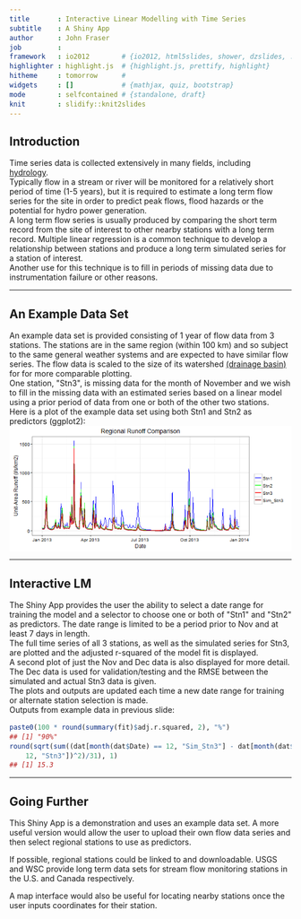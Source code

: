 ```yaml
---
title       : Interactive Linear Modelling with Time Series
subtitle    : A Shiny App
author      : John Fraser
job         : 
framework   : io2012        # {io2012, html5slides, shower, dzslides, ...}
highlighter : highlight.js  # {highlight.js, prettify, highlight}
hitheme     : tomorrow      # 
widgets     : []            # {mathjax, quiz, bootstrap}
mode        : selfcontained # {standalone, draft}
knit        : slidify::knit2slides
---
```


## Introduction

Time series data is collected extensively in many fields, including [hydrology](https://en.wikipedia.org/wiki/Hydrology).  
Typically flow in a stream or river will be monitored for a relatively short period of time (1-5 years), but it is required to estimate a long term flow series for the site in order to predict peak flows, flood hazards or the potential for hydro power generation.  
A long term flow series is usually produced by comparing the short term record from the site of interest to other nearby stations with a long term record. Multiple linear regression is a common technique to develop a relationship between stations and produce a long term simulated series for a station of interest.  
Another use for this technique is to fill in periods of missing data due to instrumentation failure or other reasons.

---

## An Example Data Set

An example data set is provided consisting of 1 year of flow data from 3 stations. The stations are in the same region (within 100 km) and so subject to the same general weather systems and are expected to have similar flow series. The flow data is scaled to the size of its watershed [(drainage basin)](https://en.wikipedia.org/wiki/Drainage_basin) for for more comparable plotting.  
One station, "Stn3", is missing data for the month of November and we wish to fill in the missing data with an estimated series based on a linear model using a prior period of data from one or both of the other two stations.  
Here is a plot of the example data set using both Stn1 and Stn2 as predictors (ggplot2):  
<img src="assets/fig/unnamed-chunk-1-1.png" title="plot of chunk unnamed-chunk-1" alt="plot of chunk unnamed-chunk-1" style="display: block; margin: auto;" />

---

## Interactive LM

The Shiny App provides the user the ability to select a date range for training the model and a selector to choose one or both of "Stn1" and "Stn2" as predictors. The date range is limited to be a period prior to Nov and at least 7 days in length.  
The full time series of all 3 stations, as well as the simulated series for Stn3, are plotted and the adjusted r-squared of the model fit is displayed.  
A second plot of just the Nov and Dec data is also displayed for more detail. The Dec data is used for validation/testing and the RMSE between the simulated and actual Stn3 data is given.  
The plots and outputs are updated each time a new date range for training or alternate station selection is made.  
Outputs from example data in previous slide:  

```r
paste0(100 * round(summary(fit)$adj.r.squared, 2), "%")
## [1] "90%"
round(sqrt(sum((dat[month(dat$Date) == 12, "Sim_Stn3"] - dat[month(dat$Date) == 
    12, "Stn3"])^2)/31), 1)
## [1] 15.3
```

---

## Going Further

This Shiny App is a demonstration and uses an example data set. A more useful version would allow the user to upload their own flow data series and then select regional stations to use as predictors.  

If possible, regional stations could be linked to and downloadable. USGS and WSC provide long term data sets for stream flow monitoring stations in the U.S. and Canada respectively.

A map interface would also be useful for locating nearby stations once the user inputs coordinates for their station.

